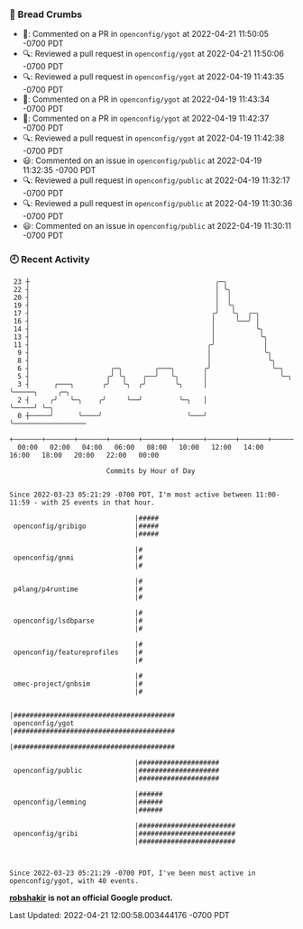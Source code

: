 ### 🍞 Bread Crumbs

 * 💬: Commented on a PR in  `openconfig/ygot` at 2022-04-21 11:50:05 -0700 PDT
 * 🔍: Reviewed a pull request in  `openconfig/ygot` at 2022-04-21 11:50:06 -0700 PDT
 * 🔍: Reviewed a pull request in  `openconfig/ygot` at 2022-04-19 11:43:35 -0700 PDT
 * 💬: Commented on a PR in  `openconfig/ygot` at 2022-04-19 11:43:34 -0700 PDT
 * 💬: Commented on a PR in  `openconfig/ygot` at 2022-04-19 11:42:37 -0700 PDT
 * 🔍: Reviewed a pull request in  `openconfig/ygot` at 2022-04-19 11:42:38 -0700 PDT
 * 😃: Commented on an issue in `openconfig/public` at 2022-04-19 11:32:35 -0700 PDT
 * 🔍: Reviewed a pull request in  `openconfig/public` at 2022-04-19 11:32:17 -0700 PDT
 * 🔍: Reviewed a pull request in  `openconfig/public` at 2022-04-19 11:30:36 -0700 PDT
 * 😃: Commented on an issue in `openconfig/public` at 2022-04-19 11:30:11 -0700 PDT

### 🕘 Recent Activity
```
 23 ┼                                              ╭─╮
 22 ┤                                              │ ╰╮
 20 ┤                                              │  │
 19 ┤                                              │  ╰╮
 17 ┤                                             ╭╯   ╰╮  ╭─╮
 16 ┤                                             │     ╰──╯ │
 14 ┤                                             │          ╰╮
 13 ┤                                             │           ╰╮
 11 ┤                                            ╭╯            │
  9 ┤                                            │             ╰╮
  8 ┤                                            │              ╰╮
  6 ┤                    ╭─╮        ╭───╮       ╭╯               ╰─╮
  5 ┤                   ╭╯ ╰╮    ╭──╯   ╰╮      │                  ╰─╮
  3 ┤      ╭───╮       ╭╯   ╰╮  ╭╯       ╰╮     │                    ╰─────╮     ╭─╮
  2 ┤     ╭╯   ╰─╮    ╭╯     ╰──╯         ╰─╮   │                          ╰─────╯ ╰─╮
  0 ┼─────╯      ╰────╯                     ╰───╯                                    ╰──────────────────
    +───────+───────+───────+───────+───────+───────+───────+───────+───────+───────+───────+───────+────
  00:00   02:00   04:00   06:00   08:00   10:00   12:00   14:00   16:00   18:00   20:00   22:00   00:00   

						Commits by Hour of Day


Since 2022-03-23 05:21:29 -0700 PDT, I'm most active between 11:00-11:59 - with 25 events in that hour.

```



```
                               |#####
 openconfig/gribigo            |#####
                               |#####

                               |#
 openconfig/gnmi               |#
                               |#

                               |#
 p4lang/p4runtime              |#
                               |#

                               |#
 openconfig/lsdbparse          |#
                               |#

                               |#
 openconfig/featureprofiles    |#
                               |#

                               |#
 omec-project/gnbsim           |#
                               |#

                               |########################################
 openconfig/ygot               |########################################
                               |########################################

                               |####################
 openconfig/public             |####################
                               |####################

                               |######
 openconfig/lemming            |######
                               |######

                               |########################
 openconfig/gribi              |########################
                               |########################



Since 2022-03-23 05:21:29 -0700 PDT, I've been most active in openconfig/ygot, with 40 events.

```
**[robshakir](mailto:robjs@google.com) is not an official Google product.**  


Last Updated: 2022-04-21 12:00:58.003444176 -0700 PDT
